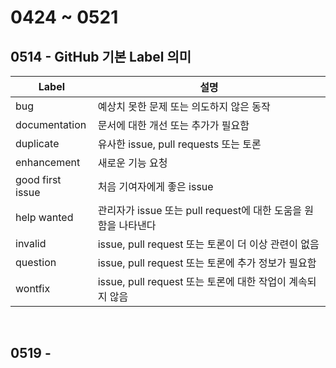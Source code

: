 # 0424 ~ 0521

## 0514 - GitHub 기본 Label 의미
| Label            | 설명                                                           |
| ---------------- | -------------------------------------------------------------- |
| bug              | 예상치 못한 문제 또는 의도하지 않은 동작                       |
| documentation    | 문서에 대한 개선 또는 추가가 필요함                            |
| duplicate        | 유사한 issue, pull requests 또는 토론                          |
| enhancement      | 새로운 기능 요청                                               |
| good first issue | 처음 기여자에게 좋은 issue                                     |
| help wanted      | 관리자가 issue 또는 pull request에 대한 도움을 원함을 나타낸다 |
| invalid          | issue, pull request 또는 토론이 더 이상 관련이 없음            |
| question         | issue, pull request 또는 토론에 추가 정보가 필요함             |
| wontfix          | issue, pull request 또는 토론에 대한 작업이 계속되지 않음      |

<br>

## 0519 - 
### 